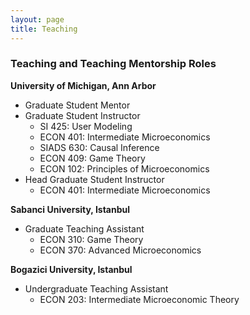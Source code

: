 ```yaml
---
layout: page
title: Teaching
---
```

### Teaching and Teaching Mentorship Roles

**University of Michigan, Ann Arbor**

- Graduate Student Mentor 
- Graduate Student Instructor
    - SI 425: User Modeling
    - ECON 401: Intermediate Microeconomics
    - SIADS 630: Causal Inference
    - ECON 409: Game Theory
    - ECON 102: Principles of Microeconomics
- Head Graduate Student Instructor
    - ECON 401: Intermediate Microeconomics
 
**Sabanci University, Istanbul**
 
 - Graduate Teaching Assistant
    - ECON 310: Game Theory
    - ECON 370: Advanced Microeconomics

**Bogazici University, Istanbul**

- Undergraduate Teaching Assistant 
    - ECON 203: Intermediate Microeconomic Theory
